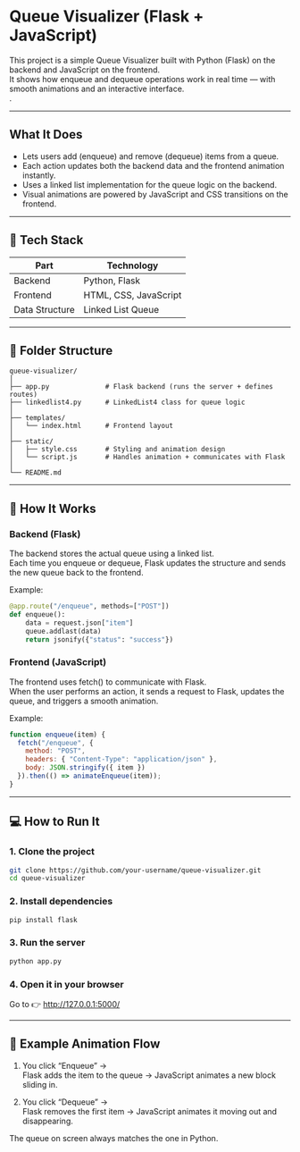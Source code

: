 # Queue Visualizer (Flask + JavaScript)

This project is a simple Queue Visualizer built with Python (Flask) on the backend and JavaScript on the frontend.  
It shows how enqueue and dequeue operations work in real time — with smooth animations and an interactive interface.  
.

---

## What It Does

- Lets users add (enqueue) and remove (dequeue) items from a queue.
- Each action updates both the backend data and the frontend animation instantly.
- Uses a linked list implementation for the queue logic on the backend.
- Visual animations are powered by JavaScript and CSS transitions on the frontend.

---

## 🧩 Tech Stack

| Part | Technology |
|------|-------------|
| Backend | Python, Flask |
| Frontend | HTML, CSS, JavaScript |
| Data Structure | Linked List Queue |

---

## 📁 Folder Structure

```
queue-visualizer/
│
├── app.py              # Flask backend (runs the server + defines routes)
├── linkedlist4.py      # LinkedList4 class for queue logic
│
├── templates/
│   └── index.html      # Frontend layout
│
├── static/
│   ├── style.css       # Styling and animation design
│   └── script.js       # Handles animation + communicates with Flask
│
└── README.md
```

---

## 🧠 How It Works

### Backend (Flask)
The backend stores the actual queue using a linked list.  
Each time you enqueue or dequeue, Flask updates the structure and sends the new queue back to the frontend.

Example:
```python
@app.route("/enqueue", methods=["POST"])
def enqueue():
    data = request.json["item"]
    queue.addlast(data)
    return jsonify({"status": "success"})
```

### Frontend (JavaScript)
The frontend uses fetch() to communicate with Flask.  
When the user performs an action, it sends a request to Flask, updates the queue, and triggers a smooth animation.

Example:
```js
function enqueue(item) {
  fetch("/enqueue", {
    method: "POST",
    headers: { "Content-Type": "application/json" },
    body: JSON.stringify({ item })
  }).then(() => animateEnqueue(item));
}
```

---

## 💻 How to Run It

### 1. Clone the project
```bash
git clone https://github.com/your-username/queue-visualizer.git
cd queue-visualizer
```

### 2. Install dependencies
```bash
pip install flask
```

### 3. Run the server
```bash
python app.py
```

### 4. Open it in your browser
Go to 👉 http://127.0.0.1:5000/

---

## 🎨 Example Animation Flow

1. You click “Enqueue” →  
   Flask adds the item to the queue → JavaScript animates a new block sliding in.

2. You click “Dequeue” →  
   Flask removes the first item → JavaScript animates it moving out and disappearing.

The queue on screen always matches the one in Python.
